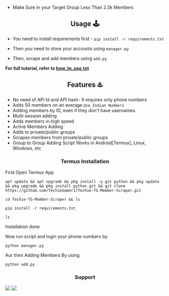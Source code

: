 
- Make Sure in your Target Group Less Than 2.5k Members 

<h2 align="center">Usage 🕹</h2>

- You need to install requirements first - `pip install -r requirements.txt`

- Then you need to store your accounts using `manager.py`

- Then, scrape and add members using `add.py`

<b> For full tutorial, refer to <a href='https://github.com/saifalisew1508/Telegram-Members-Adder/blob/main/how_to_use.txt'>how_to_use.txt</a> </b>

<h2 align="center">Features ♨️</h2>

- No need of API Id and API hash- It requires only phone numbers
- Adds 50 members on an average `Use Indian Numbers`
- Adding members by ID, even if they don't have usernames.
- Multi-session adding 
- Adds members in high speed
- Active Members Adding
- Adds to private/public groups
- Scrapes members from private/public groups
- Group to Group Adding Script Works in Android[Termux], Linux, Windows, etc

<h3 align="center">Termux Installation</h3>

First Open Termux App

```
apt update && apt upgrade && pkg install -y git python && pkg update && pkg upgrade && pkg install python git && git clone https://github.com/TechieGamer1/Techie-TG-Member-Scraper.git
```

```
cd Techie-TG-Member-Scraper && ls
```

```
pip install -r requirements.txt
```

```
ls
```

Installation done

Now run script and login your phone numbers by

```
python manager.py
```


Aur then Adding Members By using 

```
python add.py
```

<h3 align="center">Support</h3>
<a href="https://t.me/TechieGamer"><img src="https://img.shields.io/badge/Contact%20Owner-pink.svg?logo=Telegram"></a>
<a href="https://t.me/TechieGamer"><img src="https://img.shields.io/badge/Join-Telegram%20Channel-blue.svg?logo=telegram"></a>
